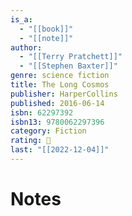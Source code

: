 ```yaml
---
is_a:
  - "[[book]]"
  - "[[note]]"
author:
  - "[[Terry Pratchett]]"
  - "[[Stephen Baxter]]"
genre: science fiction
title: The Long Cosmos
publisher: HarperCollins
published: 2016-06-14
isbn: 62297392
isbn13: 9780062297396
category: Fiction
rating: 🤞
last: "[[2022-12-04]]"
---
```

# Notes
